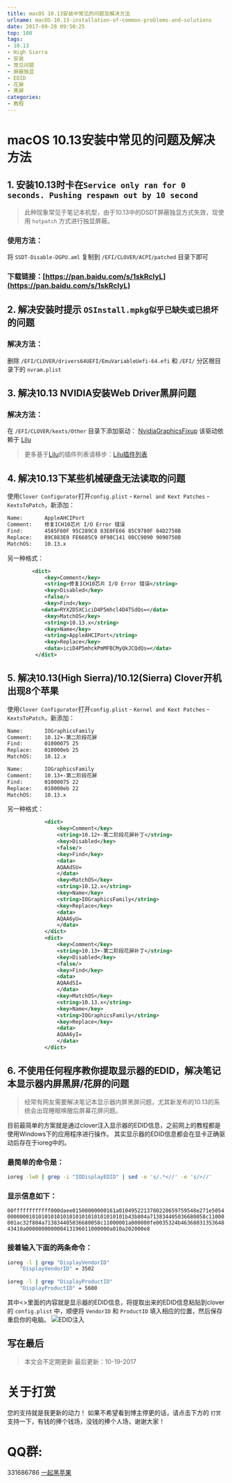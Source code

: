 ```yaml
---
title: macOS 10.13安装中常见的问题及解决方法
urlname: macOS-10.13-installation-of-common-problems-and-solutions
date: 2017-09-28 09:50:25
top: 100
tags:
- 10.13
- High Sierra
- 安装
- 常见问题
- 屏蔽独显
- EDID
- 花屏
- 黑屏
categories:
- 教程
---
```

# macOS 10.13安装中常见的问题及解决方法
## 1. 安装10.13时卡在`Service only ran for 0 seconds. Pushing respawn out by 10 second`
> 此种现象常见于笔记本机型，由于10.13中的DSDT屏蔽独显方式失效，现使用 `hotpatch` 方式进行独显屏蔽。

### 使用方法：
将 `SSDT-Disable-DGPU.aml` 复制到 `/EFI/CLOVER/ACPI/patched` 目录下即可
### 下载链接：[https://pan.baidu.com/s/1skRcIyL](https://pan.baidu.com/s/1skRcIyL)

## 2. 解决安装时提示 `OSInstall.mpkg似乎已缺失或已损坏` 的问题
### 解决方法：
删除 `/EFI/CLOVER/drivers64UEFI/EmuVariableUefi-64.efi` 和 `/EFI/` 分区根目录下的 `nvram.plist`

## 3. 解决10.13 NVIDIA安装Web Driver黑屏问题
### 解决方法：
在 `/EFI/CLOVER/kexts/Other` 目录下添加驱动： [NvidiaGraphicsFixup](https://sourceforge.net/p/nvidiagraphicsfixup) 该驱动依赖于 [Lilu](https://github.com/vit9696/Lilu/releases) 
> 更多基于[Lilu](https://github.com/vit9696/Lilu/)的插件列表请移步：[Lilu插件列表](https://blog.daliansky.net/Existing-Lilu-Plugins.html)

## 4. 解决10.13下某些机械硬盘无法读取的问题
使用`Clover Configurator`打开`config.plist` - `Kernel and Kext Patches` - `KextsToPatch`，新添加：

```sh
Name:       AppleAHCIPort
Comment:    修复ICH10芯片 I/O Error 错误
Find:       4585F60F 95C289C8 83E0FE66 85C9780F 84D2750B
Replace:    89C883E0 FE6685C9 0F98C141 08CC9090 9090750B
MatchOS:    10.13.x
```
另一种格式：

```xml
        <dict>
            <key>Comment</key>
            <string>修复ICH10芯片 I/O Error 错误</string>
            <key>Disabled</key>
            <false/>
            <key>Find</key>
           <data>RYX2D5XCiciD4P5mhcl4D4TSdQs=</data>
            <key>MatchOS</key>
            <string>10.13.x</string>
            <key>Name</key>
            <string>AppleAHCIPort</string>
            <key>Replace</key>
            <data>iciD4P5mhckPmMFBCMyQkJCQdQs=</data>
         </dict>
```

## 5. 解决10.13(High Sierra)/10.12(Sierra) Clover开机出现8个苹果
使用`Clover Configurator`打开`config.plist` - `Kernel and Kext Patches` - `KextsToPatch`，新添加：

```sh
Name:       IOGraphicsFamily
Comment:    10.12+-第二阶段花屏
Find:       01000075 25
Replace:    010000eb 25
MatchOS:    10.12.x
```

```sh
Name:       IOGraphicsFamily
Comment:    10.13+-第二阶段花屏
Find:       01000075 22
Replace:    010000eb 22
MatchOS:    10.13.x
```
另一种格式：

```xml
			<dict>
				<key>Comment</key>
				<string>10.12+-第二阶段花屏补丁</string>
				<key>Disabled</key>
				<false/>
				<key>Find</key>
				<data>
				AQAAdSU=
				</data>
				<key>MatchOS</key>
				<string>10.12.x</string>
				<key>Name</key>
				<string>IOGraphicsFamily</string>
				<key>Replace</key>
				<data>
				AQAA6yU=
				</data>
			</dict>
			<dict>
				<key>Comment</key>
				<string>10.13+-第二阶段花屏补丁</string>
				<key>Disabled</key>
				<false/>
				<key>Find</key>
				<data>
				AQAAdSI=
				</data>
				<key>MatchOS</key>
				<string>10.13.x</string>
				<key>Name</key>
				<string>IOGraphicsFamily</string>
				<key>Replace</key>
				<data>
				AQAA6yI=
				</data>
			</dict>
```

## 6. 不使用任何程序教你提取显示器的EDID，解决笔记本显示器内屏黑屏/花屏的问题
> 经常有网友需要解决笔记本显示器内屏黑屏问题，尤其新发布的10.13的系统会出现睡眠唤醒后屏幕花屏问题。

目前最简单的方案就是通过clover注入显示器的EDID信息，之前网上的教程都是使用Windows下的应用程序进行操作。
其实显示器的EDID信息都会在显卡正确驱动后存在于ioreg中的。

### 最简单的命令是：

```bash
ioreg -lw0 | grep -i "IODisplayEDID" | sed -e 's/.*<//' -e 's/>//'
```
### 显示信息如下：

` 00ffffffffffff000daee01500000000161a0104952213780228659759548e271e505400000001010101010101010101010101010101b43b804a713834405036680058c11000001ac32f804a713834405036680058c11000001a000000fe0035324b4636803135364843410a000000000000413196011000000a010a202000e8
`
### 接着输入下面的两条命令：
```bash
ioreg -l | grep "DisplayVendorID"  
    "DisplayVendorID" = 3502
    
ioreg -l | grep "DisplayProductID"  
    "DisplayProductID" = 5600
```
其中<>里面的内容就是显示器的EDID信息，将提取出来的EDID信息粘贴到clover的 `config.plist` 中，顺便将 `VendorID` 和 `ProductID` 填入相应的位置，然后保存重启你的电脑。
![EDID注入](http://ous2s14vo.bkt.clouddn.com/EDID注入.png)

## 写在最后
> 本文会不定期更新
> 最后更新：10-19-2017

# 关于打赏
您的支持就是我更新的动力！
如果不希望看到博主停更的话，请点击下方的 `打赏` 支持一下，有钱的捧个钱场，没钱的捧个人场，谢谢大家！

# QQ群:
331686786 [一起黑苹果](http://shang.qq.com/wpa/qunwpa?idkey=db511a29e856f37cbb871108ffa77a6e79dde47e491b8f2c8d8fe4d3c310de91)



